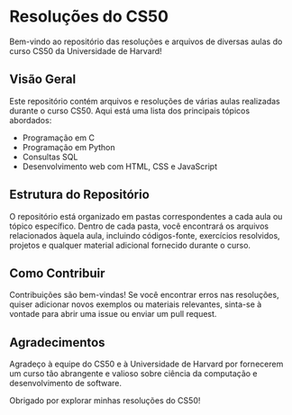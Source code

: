 # Resoluções do CS50

Bem-vindo ao repositório das resoluções e arquivos de diversas aulas do curso CS50 da Universidade de Harvard!

## Visão Geral

Este repositório contém arquivos e resoluções de várias aulas realizadas durante o curso CS50. Aqui está uma lista dos principais tópicos abordados:

- Programação em C
- Programação em Python
- Consultas SQL
- Desenvolvimento web com HTML, CSS e JavaScript

## Estrutura do Repositório

O repositório está organizado em pastas correspondentes a cada aula ou tópico específico. Dentro de cada pasta, você encontrará os arquivos relacionados àquela aula, incluindo códigos-fonte, exercícios resolvidos, projetos e qualquer material adicional fornecido durante o curso.

## Como Contribuir

Contribuições são bem-vindas! Se você encontrar erros nas resoluções, quiser adicionar novos exemplos ou materiais relevantes, sinta-se à vontade para abrir uma issue ou enviar um pull request.

## Agradecimentos

Agradeço à equipe do CS50 e à Universidade de Harvard por fornecerem um curso tão abrangente e valioso sobre ciência da computação e desenvolvimento de software.

Obrigado por explorar minhas resoluções do CS50!

